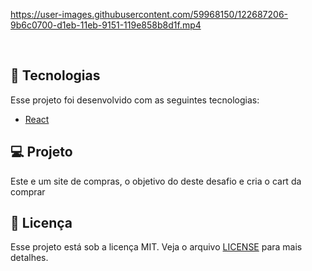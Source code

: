 
https://user-images.githubusercontent.com/59968150/122687206-9b6c0700-d1eb-11eb-9151-119e858b8d1f.mp4

<br>

## 🚀 Tecnologias

Esse projeto foi desenvolvido com as seguintes tecnologias:

- [React](https://reactjs.org)

## 💻 Projeto

Este e um site de compras, o objetivo do deste desafio e cria o cart da comprar

## :memo: Licença

Esse projeto está sob a licença MIT. Veja o arquivo [LICENSE](LICENSE.md) para mais detalhes.
